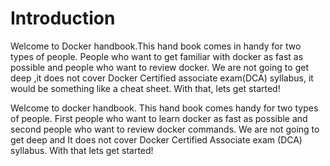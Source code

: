 # Introduction

Welcome to Docker handbook.This hand book comes in  handy for two types of people. People  who want to get familiar with docker as fast as possible and people who want to review docker. We are not going to get deep ,it does not cover  Docker Certified associate exam\(DCA\) syllabus, it would be something like a cheat sheet. With that, lets get started!

Welcome to docker handbook. This hand book comes handy for two types of people. First people who want to learn docker as fast as possible and second people who want to review docker commands. We are not going to get deep and  It does not cover Docker Certified Associate exam \(DCA\) syllabus.  With that lets get started!

